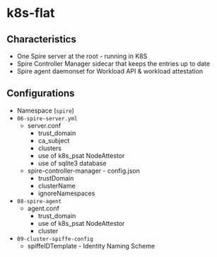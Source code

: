 # k8s-flat

## Characteristics

* One Spire server at the root - running in K8S
* Spire Controller Manager sidecar that keeps the entries up to date
* Spire agent daemonset for Workload API & workload attestation

## Configurations

* Namespace (`spire`)
* `06-spire-server.yml`
    * server.conf
        * trust_domain
        * ca_subject
        * clusters
        * use of k8s_psat NodeAttestor
        * use of sqlite3 database
    * spire-controller-manager - config.json
        * trustDomain
        * clusterName
        * ignoreNamespaces
* `08-spire-agent`
    * agent.conf
        * trust_domain
        * use of k8s_psat NodeAttestor
        * cluster
* `09-cluster-spiffe-config`
    * spiffeIDTemplate - Identity Naming Scheme

